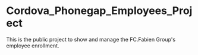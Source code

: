 # Cordova_Phonegap_Employees_Project
This is the public project to show and manage the FC.Fabien Group's employee enrollment.

